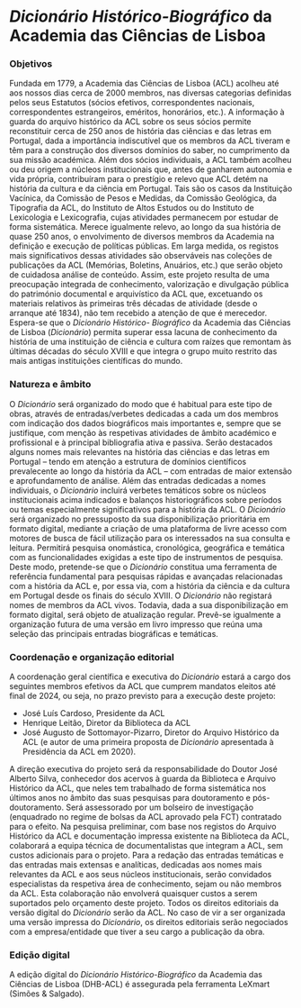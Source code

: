 # *Dicionário Histórico-Biográfico* da Academia das Ciências de Lisboa

### Objetivos
Fundada em 1779, a Academia das Ciências de Lisboa (ACL) acolheu até aos nossos dias cerca de 2000 membros, nas diversas categorias definidas pelos seus Estatutos (sócios efetivos, correspondentes nacionais, correspondentes estrangeiros, eméritos, honorários, etc.). A informação à guarda do arquivo histórico da ACL sobre os seus sócios permite reconstituir cerca de 250 anos de história das ciências e das letras em Portugal, dada a importância indiscutível que os membros da ACL tiveram e têm para a construção dos diversos domínios do saber, no cumprimento da sua missão académica. Além dos sócios individuais, a ACL também acolheu ou deu origem a núcleos institucionais que, antes de ganharem autonomia e vida própria, contribuíram para o prestígio e relevo que ACL detém na história da cultura e da ciência em Portugal. Tais são os casos da Instituição Vacínica, da Comissão de Pesos e Medidas, da Comissão Geológica, da Tipografia da ACL, do Instituto de Altos Estudos ou do Instituto de Lexicologia e Lexicografia, cujas atividades permanecem por estudar de forma sistemática. Merece igualmente relevo, ao longo da sua história de quase 250 anos, o envolvimento de diversos membros da Academia na definição e execução de políticas públicas. Em larga medida, os registos mais significativos dessas atividades são observáveis nas coleções de publicações da ACL (Memórias, Boletins, Anuários, etc.) que serão objeto de cuidadosa análise de conteúdo.
Assim, este projeto resulta de uma preocupação integrada de conhecimento, valorização e divulgação pública do património documental e arquivístico da ACL que, excetuando os materiais relativos às primeiras três décadas de atividade (desde o arranque até 1834), não tem recebido a atenção de que é merecedor. Espera-se que o *Dicionário Histórico- Biográfico* da Academia das Ciências de Lisboa (*Dicionário*) permita superar essa lacuna de conhecimento da história de uma instituição de ciência e cultura com raízes que remontam às últimas décadas do século XVIII e que integra o grupo muito restrito das mais antigas instituições científicas do mundo.

### Natureza e âmbito
O *Dicionário* será organizado do modo que é habitual para este tipo de obras, através de entradas/verbetes dedicadas a cada um dos membros com indicação dos dados biográficos mais importantes e, sempre que se justifique, com menção às respetivas atividades de âmbito académico e profissional e à principal bibliografia ativa e passiva. Serão destacados alguns nomes mais relevantes na história das ciências e das letras em Portugal – tendo em atenção a estrutura de domínios científicos prevalecente ao longo da história da ACL – com entradas de maior extensão e aprofundamento de análise.
Além das entradas dedicadas a nomes individuais, o *Dicionário* incluirá verbetes temáticos sobre os núcleos institucionais acima indicados e balanços historiográficos sobre períodos ou temas especialmente significativos para a história da ACL.
O *Dicionário* será organizado no pressuposto da sua disponibilização prioritária em formato digital, mediante a criação de uma plataforma de livre acesso com motores de busca de fácil utilização para os interessados na sua consulta e leitura. Permitirá pesquisa onomástica, cronológica, geográfica e temática com as funcionalidades exigidas a este tipo de instrumentos de pesquisa. Deste modo, pretende-se que o *Dicionário* constitua uma ferramenta de referência fundamental para pesquisas rápidas e avançadas relacionadas com a história da ACL e, por essa via, com a história da ciência e da cultura em Portugal desde os finais do século XVIII.
O *Dicionário* não registará nomes de membros da ACL vivos. Todavia, dada a sua disponibilização em formato digital, será objeto de atualização regular.
Prevê-se igualmente a organização futura de uma versão em livro impresso que reúna uma seleção das principais entradas biográficas e temáticas.

### Coordenação e organização editorial
A coordenação geral científica e executiva do *Dicionário* estará a cargo dos seguintes membros efetivos da ACL que cumprem mandatos eleitos até final de 2024, ou seja, no prazo previsto para a execução deste projeto:
- José Luís Cardoso, Presidente da ACL
- Henrique Leitão, Diretor da Biblioteca da ACL
- José Augusto de Sottomayor-Pizarro, Diretor do Arquivo Histórico da ACL (e autor de uma primeira proposta de *Dicionário* apresentada à Presidência da ACL em 2020).

A direção executiva do projeto será da responsabilidade do Doutor José Alberto Silva, conhecedor dos acervos à guarda da Biblioteca e Arquivo Histórico da ACL, que neles tem trabalhado de forma sistemática nos últimos anos no âmbito das suas pesquisas para doutoramento e pós-doutoramento. Será assessorado por um bolseiro de investigação (enquadrado no regime de bolsas da ACL aprovado pela FCT) contratado para o efeito.
Na pesquisa preliminar, com base nos registos do Arquivo Histórico da ACL e documentação impressa existente na Biblioteca da ACL, colaborará a equipa técnica de documentalistas que integram a ACL, sem custos adicionais para o projeto.
Para a redação das entradas temáticas e das entradas mais extensas e analíticas, dedicadas aos nomes mais relevantes da ACL e aos seus núcleos institucionais, serão convidados especialistas da respetiva área de conhecimento, sejam ou não membros da ACL.
Esta colaboração não envolverá quaisquer custos a serem suportados pelo orçamento deste projeto.
Todos os direitos editoriais da versão digital do *Dicionário* serão da ACL. No caso de vir a ser organizada uma versão impressa do *Dicionário*, os direitos editoriais serão negociados com a empresa/entidade que tiver a seu cargo a publicação da obra.

### Edição digital
A edição digital do *Dicionário Histórico-Biográfico* da Academia das Ciências de Lisboa (DHB-ACL) é assegurada pela ferramenta LeXmart (Simões & Salgado).
